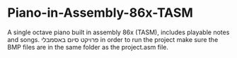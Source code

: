 # Piano-in-Assembly-86x-TASM
A single octave piano built in assembly 86x (TASM), includes playable notes and songs. פרויקט סיום באסמבלי
in order to run the project make sure the BMP files are in the same folder as the project.asm file. 
